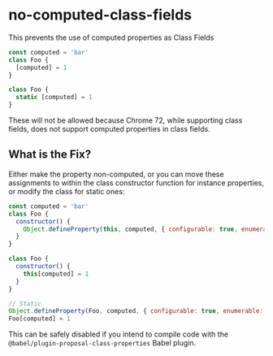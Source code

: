 # no-computed-class-fields

This prevents the use of computed properties as Class Fields

```js
const computed = 'bar'
class Foo {
  [computed] = 1
}

class Foo {
  static [computed] = 1
}
```

These will not be allowed because Chrome 72, while supporting class fields, does not support computed properties in class fields.

## What is the Fix?

Either make the property non-computed, or you can move these assignments to within the class constructor function for instance properties, or modify the class for static ones:

```js
const computed = 'bar'
class Foo {
  constructor() {
    Object.defineProperty(this, computed, { configurable: true, enumerable: true, writable: true, value: 1 })
  }
}

class Foo {
  constructor() {
    this[computed] = 1
  }
}

// Static
Object.defineProperty(Foo, computed, { configurable: true, enumerable: true, writable: true, value: 1 })
Foo[computed] = 1
```

This can be safely disabled if you intend to compile code with the `@babel/plugin-proposal-class-properties` Babel plugin.
